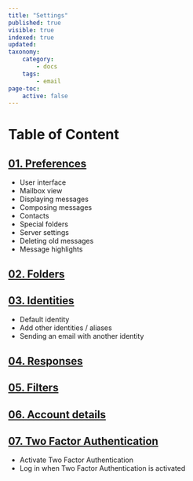 ```yaml
---
title: "Settings"
published: true
visible: true
indexed: true
updated:
taxonomy:
    category:
        - docs
    tags:
        - email
page-toc:
    active: false
---
```


# Table of Content
## [01. Preferences](01.preferences)
  - User interface
  - Mailbox view
  - Displaying messages
  - Composing messages
  - Contacts
  - Special folders
  - Server settings
  - Deleting old messages
  - Message highlights

## [02. Folders](02.folders)
## [03. Identities](03.identities)
  - Default identity
  - Add other identities / aliases
  - Sending an email with another identity

## [04. Responses](04.responses)
## [05. Filters](05.filters)
## [06. Account details](06.account_details)
## [07. Two Factor Authentication](07.2fa)
  - Activate Two Factor Authentication
  - Log in when Two Factor Authentication is activated
